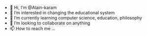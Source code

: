 - 👋 Hi, I’m @Alain-karam
- 👀 I’m interested in changing the educational system
- 🌱 I’m currently learning computer science, education, philosophy
- 💞️ I’m looking to collaborate on anything
- 📫 How to reach me ...

<!---
Alain-karam/Alain-karam is a ✨ special ✨ repository because its `README.md` (this file) appears on your GitHub profile.
You can click the Preview link to take a look at your changes.
--->
